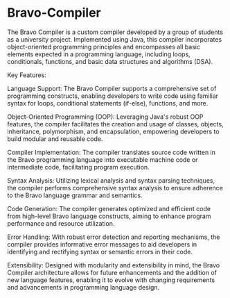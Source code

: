 # Bravo-Compiler
The Bravo Compiler is a custom compiler developed by a group of students as a university project. Implemented using Java, this compiler incorporates object-oriented programming principles and encompasses all basic elements expected in a programming language, including loops, conditionals, functions, and basic data structures and algorithms (DSA).

Key Features:

Language Support: The Bravo Compiler supports a comprehensive set of programming constructs, enabling developers to write code using familiar syntax for loops, conditional statements (if-else), functions, and more.

Object-Oriented Programming (OOP): Leveraging Java's robust OOP features, the compiler facilitates the creation and usage of classes, objects, inheritance, polymorphism, and encapsulation, empowering developers to build modular and reusable code.

Compiler Implementation: The compiler translates source code written in the Bravo programming language into executable machine code or intermediate code, facilitating program execution.

Syntax Analysis: Utilizing lexical analysis and syntax parsing techniques, the compiler performs comprehensive syntax analysis to ensure adherence to the Bravo language grammar and semantics.

Code Generation: The compiler generates optimized and efficient code from high-level Bravo language constructs, aiming to enhance program performance and resource utilization.

Error Handling: With robust error detection and reporting mechanisms, the compiler provides informative error messages to aid developers in identifying and rectifying syntax or semantic errors in their code.

Extensibility: Designed with modularity and extensibility in mind, the Bravo Compiler architecture allows for future enhancements and the addition of new language features, enabling it to evolve with changing requirements and advancements in programming language design.
